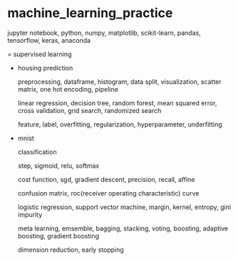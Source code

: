 # machine_learning_practice

jupyter notebook, python, numpy, matplotlib, scikit-learn, pandas, tensorflow, keras, anaconda

= supervised learning

- housing prediction

  preprocessing, dataframe, histogram, data split, visualization, scatter matrix, one hot encoding, pipeline

  linear regression, decision tree, random forest, mean squared error, cross validation, grid search, randomized search

  feature, label, overfitting, regularization, hyperparameter, underfitting

- mnist

  classification

  step, sigmoid, relu, softmax

  cost function, sgd, gradient descent, precision, recall, affine

  confusion matrix, roc(receiver operating characteristic) curve

  logistic regression, support vector machine, margin, kernel, entropy, gini impurity

  meta learning, emsemble, bagging, stacking, voting, boosting, adaptive boosting, gradient boosting

  dimension reduction, early stopping
